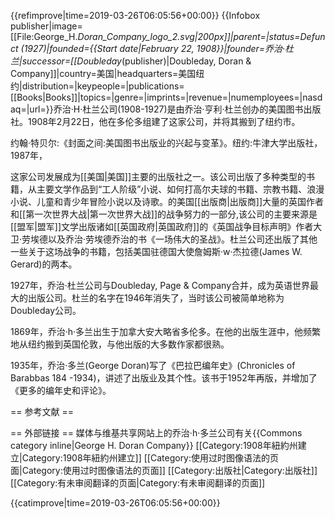 {{refimprove|time=2019-03-26T06:05:56+00:00}}
{{Infobox publisher|image=[[File:George_H._Doran_Company_logo_2.svg|200px]]|parent=|status=Defunct (1927)|founded={{Start date|February 22, 1908}}|founder=乔治·杜兰|successor=[[Doubleday_(publisher)|Doubleday, Doran & Company]]|country=美国|headquarters=美国纽约|distribution=|keypeople=|publications=[[Books|Books]]|topics=|genre=|imprints=|revenue=|numemployees=|nasdaq=|url=}}乔治·H·杜兰公司(1908-1927)是由乔治·亨利·杜兰创办的美国图书出版社。1908年2月22日，他在多伦多组建了这家公司，并将其搬到了纽约市。<ref><div>约翰·特贝尔:《封面之间:美国图书出版业的兴起与变革》。纽约:牛津大学出版社，1987年，</div></ref>

这家公司发展成为[[美国|美国]]主要的出版社之一。该公司出版了多种类型的书籍，从主要文学作品到“工人阶级”小说、如何打高尔夫球的书籍、宗教书籍、浪漫小说、儿童和青少年冒险小说以及诗歌。的美国[[出版商|出版商]]大量的英国作者和[[第一次世界大战|第一次世界大战]]的战争努力的一部分,该公司的主要来源是[[盟军|盟军]]文学出版诸如[[英国政府|英国政府]]的《英国战争目标声明》作者大卫·劳埃德以及乔治·劳埃德乔治的书《一场伟大的圣战》。杜兰公司还出版了其他一些关于这场战争的书籍，包括美国驻德国大使詹姆斯·w·杰拉德(James W. Gerard)的两本。


1927年，乔治·杜兰公司与Doubleday, Page & Company合并，成为英语世界最大的出版公司。杜兰的名字在1946年消失了，当时该公司被简单地称为Doubleday公司。

1869年，乔治·h·多兰出生于加拿大安大略省多伦多。在他的出版生涯中，他频繁地从纽约搬到英国伦敦，与他出版的大多数作家都很熟。

1935年，乔治·多兰(George Doran)写了《巴拉巴编年史》(Chronicles of Barabbas 184 -1934)，讲述了出版业及其个性。该书于1952年再版，并增加了《更多的编年史和评论》。

== 参考文献 ==
<references group="" responsive=""></references>

== 外部链接 ==
媒体与维基共享网站上的乔治·h·多兰公司有关{{Commons category inline|George H. Doran Company}}
[[Category:1908年紐約州建立|Category:1908年紐約州建立]]
[[Category:使用过时图像语法的页面|Category:使用过时图像语法的页面]]
[[Category:出版社|Category:出版社]]
[[Category:有未审阅翻译的页面|Category:有未审阅翻译的页面]]

{{catimprove|time=2019-03-26T06:05:56+00:00}}